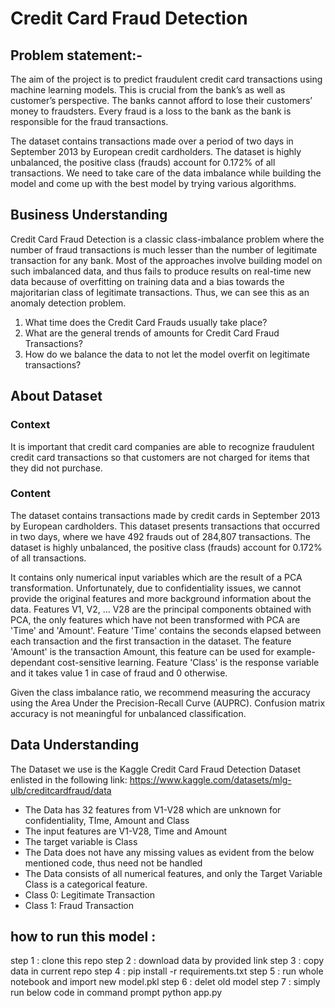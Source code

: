# Credit Card Fraud Detection

## Problem statement:-

The aim of the project is to predict fraudulent credit card transactions using machine learning models. This is crucial from the bank’s as well as customer’s perspective. The banks cannot afford to lose their customers’ money to fraudsters. Every fraud is a loss to the bank as the bank is responsible for the fraud transactions.

The dataset contains transactions made over a period of two days in September 2013 by European credit cardholders. The dataset is highly unbalanced, the positive class (frauds) account for 0.172% of all transactions. We need to take care of the data imbalance while building the model and come up with the best model by trying various algorithms.

## Business Understanding

Credit Card Fraud Detection is a classic class-imbalance problem where the number of fraud transactions is much lesser than the number of legitimate transaction for any bank. Most of the approaches involve building model on such imbalanced data, and thus fails to produce results on real-time new data because of overfitting on training data and a bias towards the majoritarian class of legitimate transactions. Thus, we can see this as an anomaly detection problem.

1) What time does the Credit Card Frauds usually take place?
2) What are the general trends of amounts for Credit Card Fraud Transactions?
3) How do we balance the data to not let the model overfit on legitimate transactions?

## About Dataset
### Context

It is important that credit card companies are able to recognize fraudulent credit card transactions so that customers are not charged for items that they did not purchase.

### Content
The dataset contains transactions made by credit cards in September 2013 by European cardholders.
This dataset presents transactions that occurred in two days, where we have 492 frauds out of 284,807 transactions. The dataset is highly unbalanced, the positive class (frauds) account for 0.172% of all transactions.

It contains only numerical input variables which are the result of a PCA transformation. Unfortunately, due to confidentiality issues, we cannot provide the original features and more background information about the data. Features V1, V2, … V28 are the principal components obtained with PCA, the only features which have not been transformed with PCA are 'Time' and 'Amount'. Feature 'Time' contains the seconds elapsed between each transaction and the first transaction in the dataset. The feature 'Amount' is the transaction Amount, this feature can be used for example-dependant cost-sensitive learning. Feature 'Class' is the response variable and it takes value 1 in case of fraud and 0 otherwise.

Given the class imbalance ratio, we recommend measuring the accuracy using the Area Under the Precision-Recall Curve (AUPRC). Confusion matrix accuracy is not meaningful for unbalanced classification.

## Data Understanding
The Dataset we use is the Kaggle Credit Card Fraud Detection Dataset enlisted in the following link: https://www.kaggle.com/datasets/mlg-ulb/creditcardfraud/data

- The Data has 32 features from V1-V28 which are unknown for confidentiality, TIme, Amount and Class
- The input features are V1-V28, Time and Amount
- The target variable is Class
- The Data does not have any missing values as evident from the below mentioned code, thus need not be handled
- The Data consists of all numerical features, and only the Target Variable Class is a categorical feature.
- Class 0: Legitimate Transaction
- Class 1: Fraud Transaction

## how to run this model :

step 1 : clone this repo
step 2 : download data by provided link 
step 3 : copy data in current repo
step 4 : pip install -r requirements.txt
step 5 : run whole notebook and import new model.pkl
step 6 : delet old model
step 7 : simply run below code in command prompt
         python app.py
         